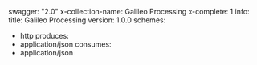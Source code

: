 swagger: "2.0"
x-collection-name: Galileo Processing
x-complete: 1
info:
  title: Galileo Processing
  version: 1.0.0
schemes:
- http
produces:
- application/json
consumes:
- application/json
